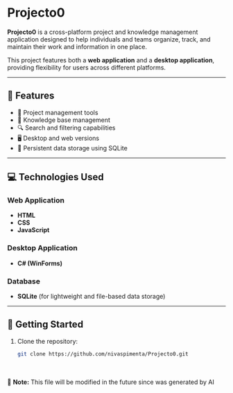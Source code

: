 # Projecto0

**Projecto0** is a cross-platform project and knowledge management application designed to help individuals and teams organize, track, and maintain their work and information in one place.

This project features both a **web application** and a **desktop application**, providing flexibility for users across different platforms.

---

## 🧩 Features

- 📁 Project management tools
- 🧠 Knowledge base management
- 🔍 Search and filtering capabilities
- 🖥️ Desktop and web versions
- 💾 Persistent data storage using SQLite

---

## 💻 Technologies Used

### Web Application
- **HTML**
- **CSS**
- **JavaScript**

### Desktop Application
- **C# (WinForms)**

### Database
- **SQLite** (for lightweight and file-based data storage)

---

## 🚀 Getting Started

1. Clone the repository:
   ```bash
   git clone https://github.com/nivaspimenta/Projecto0.git
   ```

<br><br>
📝 **Note:** This file will be modified in the future since was generated by AI